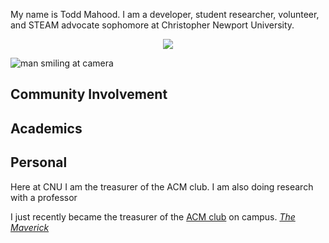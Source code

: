 My name is Todd Mahood. I am a developer, student researcher, volunteer, and STEAM advocate sophomore at Christopher Newport University.

<p align="center">
  <img src="https://toddmahood.com/images/bio-photo-2-small.jpg" />
</p>

![man smiling at camera](https://toddmahood.com/images/bio-photo-2-small.jpg)

## Community Involvement

## Academics

## Personal



Here at CNU I am the treasurer of the ACM club. I am also doing research with a professor 

 I just recently became the treasurer of the [ACM club](https://thecompass.cnu.edu/organization/acm) on campus.
 _[The Maverick](https://www.blurb.com/books/8737953-the-maverick-volume-two)_

